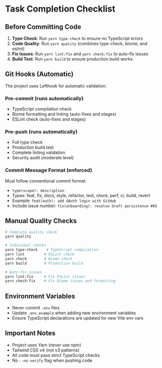 # Task Completion Checklist

## Before Committing Code
1. **Type Check**: Run `yarn type-check` to ensure no TypeScript errors
2. **Code Quality**: Run `yarn quality` (combines type-check, biome, and eslint)
3. **Fix Issues**: Run `yarn lint:fix` and `yarn check:fix` to auto-fix issues
4. **Build Test**: Run `yarn build` to ensure production build works

## Git Hooks (Automatic)
The project uses Lefthook for automatic validation:

### Pre-commit (runs automatically)
- TypeScript compilation check
- Biome formatting and linting (auto-fixes and stages)
- ESLint check (auto-fixes and stages)

### Pre-push (runs automatically) 
- Full type check
- Production build test
- Complete linting validation
- Security audit (moderate level)

### Commit Message Format (enforced)
Must follow conventional commit format:
- `type(scope): description`
- Types: feat, fix, docs, style, refactor, test, chore, perf, ci, build, revert
- Example: `feat(auth): add OAuth login with GitHub`
- Include issue number: `fix(onboarding): resolve draft persistence #65`

## Manual Quality Checks
```bash
# Complete quality check
yarn quality

# Individual checks
yarn type-check    # TypeScript compilation
yarn lint         # ESLint check
yarn check        # Biome check
yarn build        # Production build

# Auto-fix issues
yarn lint:fix     # Fix ESLint issues
yarn check:fix    # Fix Biome issues and formatting
```

## Environment Variables
- Never commit `.env` files
- Update `.env.example` when adding new environment variables
- Ensure TypeScript declarations are updated for new Vite env vars

## Important Notes
- Project uses Yarn (never use npm)
- Tailwind CSS v4 (not v3 patterns)
- All code must pass strict TypeScript checks
- No `--no-verify` flag when pushing code